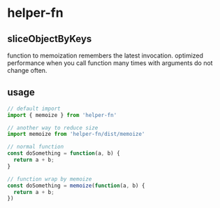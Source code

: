 # helper-fn

## sliceObjectByKeys

function to memoization remembers the latest invocation. optimized performance when you call function many times with arguments do not change often.

## usage

```javascript
// default import
import { memoize } from 'helper-fn'

// another way to reduce size
import memoize from 'helper-fn/dist/memoize'

// normal function
const doSomething = function(a, b) {
  return a + b;
}

// function wrap by memoize
const doSomething = memoize(function(a, b) {
  return a + b;
})
```
